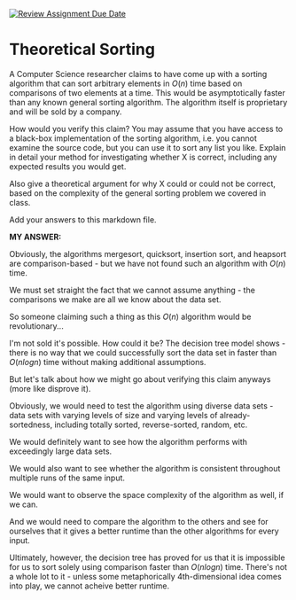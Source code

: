 [![Review Assignment Due Date](https://classroom.github.com/assets/deadline-readme-button-24ddc0f5d75046c5622901739e7c5dd533143b0c8e959d652212380cedb1ea36.svg)](https://classroom.github.com/a/9YUeXH71)
# Theoretical Sorting

A Computer Science researcher claims to have come up with a sorting algorithm
that can sort arbitrary elements in $O(n)$ time based on comparisons of two
elements at a time. This would be asymptotically faster than any known general
sorting algorithm. The algorithm itself is proprietary and will be sold by a
company.

How would you verify this claim? You may assume that you have access to a
black-box implementation of the sorting algorithm, i.e. you cannot examine the
source code, but you can use it to sort any list you like. Explain in detail
your method for investigating whether X is correct, including any expected
results you would get.

Also give a theoretical argument for why X could or could not be correct, based
on the complexity of the general sorting problem we covered in class.

Add your answers to this markdown file.

**MY ANSWER:**

Obviously, the algorithms mergesort, quicksort, insertion sort, and heapsort are comparison-based - but we have not found such an algorithm with $O(n)$ time.

We must set straight the fact that we cannot assume anything - the comparisons we make are all we know about the data set.

So someone claiming such a thing as this $O(n)$ algorithm would be revolutionary...

I'm not sold it's possible. How could it be? The decision tree model shows - there is no way that we could successfully sort the data set in faster than $O(nlogn)$ time without making additional assumptions.

But let's talk about how we might go about verifying this claim anyways (more like disprove it).

Obviously, we would need to test the algorithm using diverse data sets - data sets with varying levels of size and varying levels of already-sortedness, including totally sorted, reverse-sorted, random, etc.

We would definitely want to see how the algorithm performs with exceedingly large data sets.

We would also want to see whether the algorithm is consistent throughout multiple runs of the same input.

We would want to observe the space complexity of the algorithm as well, if we can.

And we would need to compare the algorithm to the others and see for ourselves that it gives a better runtime than the other algorithms for every input.

Ultimately, however, the decision tree has proved for us that it is impossible for us to sort solely using comparison faster than $O(nlogn)$ time. There's not a whole lot to it - unless some metaphorically 4th-dimensional idea comes into play, we cannot acheive better runtime.
